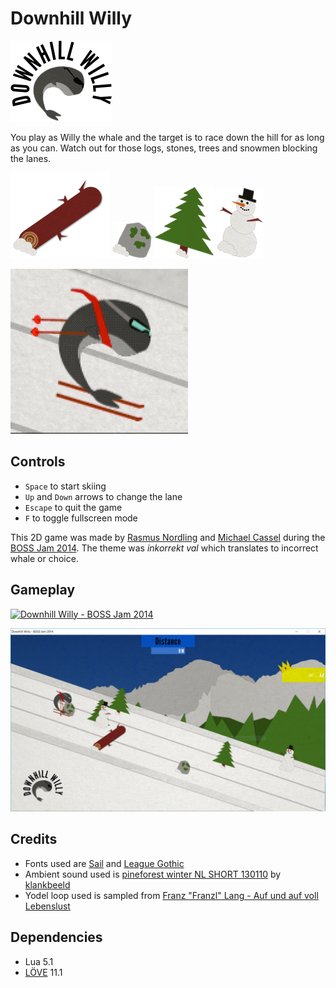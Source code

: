 # Downhill Willy

![Downhill Willy logo](assets/logo.png)

You play as Willy the whale and the target is to race down the hill for as long as you can. Watch out for those logs, stones, trees and snowmen blocking the lanes.

![Log object](assets/obj_log.png)
![Stone object](assets/obj_stone.png)
![Tree object](assets/obj_tree.png)
![Snowman object](assets/obj_snowman.png)

![Willy animation](assets/willy-animation.gif)

## Controls

- `Space` to start skiing
- `Up` and `Down` arrows to change the lane
- `Escape` to quit the game
- `F` to toggle fullscreen mode

This 2D game was made by [Rasmus Nordling](https://github.com/happystinson) and [Michael Cassel](https://github.com/mcassel) during the [BOSS Jam 2014](https://boss.bthstudent.se/bossjam/bossjam-2014/). The theme was *inkorrekt val* which translates to incorrect whale or choice.

## Gameplay

[![Downhill Willy - BOSS Jam 2014](https://img.youtube.com/vi/TyWreu4zX1c/0.jpg)](https://youtu.be/TyWreu4zX1c)

![Downhill Willy Screenshot](assets/downhill-willy-screenshot.jpg?raw=true)

## Credits

- Fonts used are [Sail](https://www.fontsquirrel.com/fonts/sail) and [League Gothic](https://www.fontsquirrel.com/fonts/League-Gothic)
- Ambient sound used is [pineforest winter NL SHORT 130110](https://freesound.org/people/klankbeeld/sounds/173841/) by [klankbeeld](https://freesound.org/people/klankbeeld/)
- Yodel loop used is sampled from [Franz "Franzl" Lang - Auf und auf voll Lebenslust](https://youtu.be/bXvoe7U1nwo?t=28)

## Dependencies

- Lua 5.1
- [LÖVE](https://www.love2d.org/) 11.1
